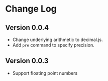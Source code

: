 # Change Log

## Version 0.0.4
- Change underlying arithmetic to decimal.js.
- Add `pre` command to specify precision.

## Version 0.0.3
- Support floating point numbers